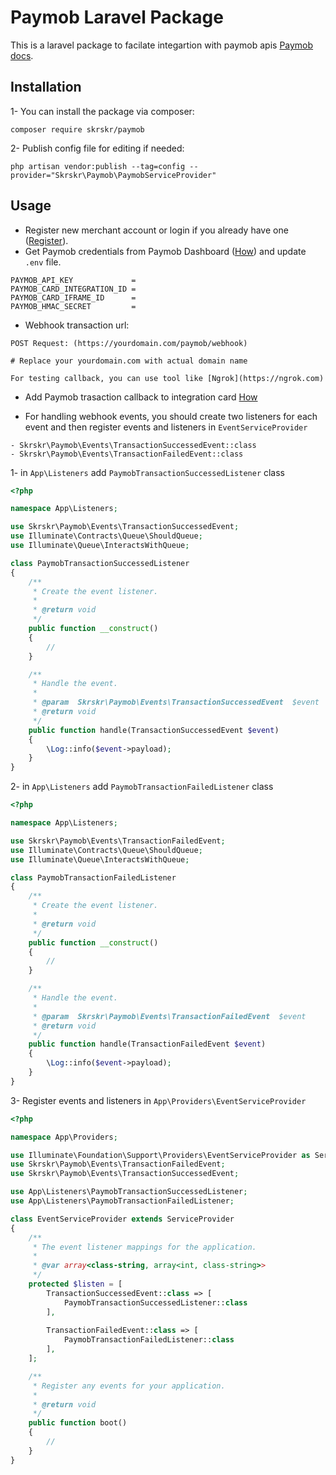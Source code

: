 # Paymob Laravel Package

This is a laravel package to facilate integartion with paymob apis [Paymob docs](https://docs.paymob.com/docs/accept-standard-redirect).

## Installation

1- You can install the package via composer:

```
composer require skrskr/paymob
```

2- Publish config file for editing if needed:

```
php artisan vendor:publish --tag=config --provider="Skrskr\Paymob\PaymobServiceProvider"
```

## Usage
- Register new merchant account or login if you already have one ([Register](https://accept.paymob.com/portal2/en/register?flash=true)).
- Get Paymob credentials from Paymob Dashboard ([How](https://docs.paymob.com/docs/profile)) and update `.env` file.
```
PAYMOB_API_KEY             = 
PAYMOB_CARD_INTEGRATION_ID = 
PAYMOB_CARD_IFRAME_ID      = 
PAYMOB_HMAC_SECRET         = 
```

- Webhook transaction url:
```
POST Request: (https://yourdomain.com/paymob/webhook)

# Replace your yourdomain.com with actual domain name

For testing callback, you can use tool like [Ngrok](https://ngrok.com)
```

- Add Paymob trasaction callback to integration card [How](https://docs.paymob.com/docs/payment-integrations) 

- For handling webhook events, you should create two listeners for each event and then register events and listeners in `EventServiceProvider` 
```
- Skrskr\Paymob\Events\TransactionSuccessedEvent::class
- Skrskr\Paymob\Events\TransactionFailedEvent::class

```

1- in `App\Listeners` add `PaymobTransactionSuccessedListener` class

```php
<?php

namespace App\Listeners;

use Skrskr\Paymob\Events\TransactionSuccessedEvent;
use Illuminate\Contracts\Queue\ShouldQueue;
use Illuminate\Queue\InteractsWithQueue;

class PaymobTransactionSuccessedListener
{
    /**
     * Create the event listener.
     *
     * @return void
     */
    public function __construct()
    {
        //
    }

    /**
     * Handle the event.
     *
     * @param  Skrskr\Paymob\Events\TransactionSuccessedEvent  $event
     * @return void
     */
    public function handle(TransactionSuccessedEvent $event)
    {
        \Log::info($event->payload);
    }
}

```

2- in `App\Listeners` add `PaymobTransactionFailedListener` class

```php
<?php

namespace App\Listeners;

use Skrskr\Paymob\Events\TransactionFailedEvent;
use Illuminate\Contracts\Queue\ShouldQueue;
use Illuminate\Queue\InteractsWithQueue;

class PaymobTransactionFailedListener
{
    /**
     * Create the event listener.
     *
     * @return void
     */
    public function __construct()
    {
        //
    }

    /**
     * Handle the event.
     *
     * @param  Skrskr\Paymob\Events\TransactionFailedEvent  $event
     * @return void
     */
    public function handle(TransactionFailedEvent $event)
    {
        \Log::info($event->payload);
    }
}

```
3- Register events and listeners in `App\Providers\EventServiceProvider`

```php
<?php

namespace App\Providers;

use Illuminate\Foundation\Support\Providers\EventServiceProvider as ServiceProvider;
use Skrskr\Paymob\Events\TransactionFailedEvent;
use Skrskr\Paymob\Events\TransactionSuccessedEvent;

use App\Listeners\PaymobTransactionSuccessedListener;
use App\Listeners\PaymobTransactionFailedListener;

class EventServiceProvider extends ServiceProvider
{
    /**
     * The event listener mappings for the application.
     *
     * @var array<class-string, array<int, class-string>>
     */
    protected $listen = [        
        TransactionSuccessedEvent::class => [
            PaymobTransactionSuccessedListener::class
        ],
        
        TransactionFailedEvent::class => [
            PaymobTransactionFailedListener::class
        ],
    ];

    /**
     * Register any events for your application.
     *
     * @return void
     */
    public function boot()
    {
        //
    }
}

```